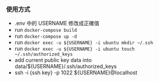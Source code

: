 ### 使用方式
- .env 中的 USERNAME 修改成正確值
- run `docker-compose build`
- run `docker-compose up -d`
- run `docker exec -u ${USERNAME} -i ubuntu mkdir ~/.ssh`
- run `docker exec -u ${USERNAME} -i ubuntu touch ~/.ssh/authorized_keys`
- add current public key data into data/${USERNAME}/.ssh/authorized_keys
- ssh -i {ssh key} -p 1022 ${USERNAME}@localhost

